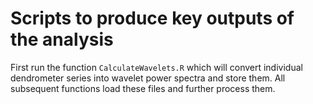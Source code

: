# Scripts to produce key outputs of the analysis

First run the function `CalculateWavelets.R` which will convert individual dendrometer series into wavelet power spectra and store them. All subsequent functions load these files and further process them.
